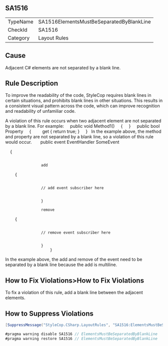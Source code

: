 ﻿## SA1516

<table>
<tr>
  <td>TypeName</td>
  <td>SA1516ElementsMustBeSeparatedByBlankLine</td>
</tr>
<tr>
  <td>CheckId</td>
  <td>SA1516</td>
</tr>
<tr>
  <td>Category</td>
  <td>Layout Rules</td>
</tr>
</table>

## Cause

Adjacent C# elements are not separated by a blank line.

## Rule Description

To improve the readability of the code, StyleCop requires blank lines in certain situations, and prohibits blank lines in other situations. This results in a consistent visual pattern across the code, which can improve recognition and readability of unfamiliar code.

A violation of this rule occurs when two adjacent element are not separated by a blank line. For example:
    public void Method1()
    {
    }
    public bool Property
    {
        get { return true; }
    }
 
In the example above, the method and property are not separated by a blank line, so a violation of this rule would occur.
 
    public event EventHandler SomeEvent

    {

                    
                            
                    add

        {

                               
                    // add event subscriber here

                            
                    }
                            
                    remove

        {

                              
                    // remove event subscriber here

                            
                    }
                        }
In the example above, the add and remove of the event need to be separated by a blank line because 
                    the add is multiline.
 

## How to Fix Violations>How to Fix Violations

To fix a violation of this rule, add a blank line between the adjacent elements.

## How to Suppress Violations

```csharp
[SuppressMessage("StyleCop.CSharp.LayoutRules", "SA1516:ElementsMustBeSeparatedByBlankLine", Justification = "Reviewed.")]
```

```csharp
#pragma warning disable SA1516 // ElementsMustBeSeparatedByBlankLine
#pragma warning restore SA1516 // ElementsMustBeSeparatedByBlankLine
```
